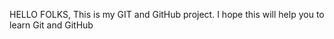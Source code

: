 HELLO FOLKS,
   This is my GIT and GitHub project.
   I hope this will help you to learn Git and GitHub

